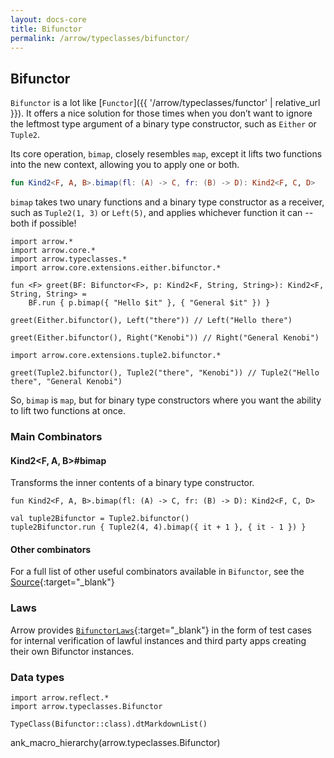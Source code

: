 ```yaml
---
layout: docs-core
title: Bifunctor
permalink: /arrow/typeclasses/bifunctor/
---
```


## Bifunctor




`Bifunctor` is a lot like [`Functor`]({{ '/arrow/typeclasses/functor' | relative_url }}). It offers a nice solution for those times when you don’t want to ignore the leftmost type argument of a binary type constructor, such as `Either` or `Tuple2`.

Its core operation, `bimap`, closely resembles `map`, except it lifts two functions into the new context, allowing you to apply one or both.

```kotlin
fun Kind2<F, A, B>.bimap(fl: (A) -> C, fr: (B) -> D): Kind2<F, C, D>
```

`bimap` takes two unary functions and a binary type constructor as a receiver, such as `Tuple2(1, 3)` or `Left(5)`, and applies whichever function it can -- both if possible!

```kotlin:ank
import arrow.*
import arrow.core.*
import arrow.typeclasses.*
import arrow.core.extensions.either.bifunctor.*

fun <F> greet(BF: Bifunctor<F>, p: Kind2<F, String, String>): Kind2<F, String, String> =
    BF.run { p.bimap({ "Hello $it" }, { "General $it" }) }

greet(Either.bifunctor(), Left("there")) // Left("Hello there")    
```

```kotlin:ank
greet(Either.bifunctor(), Right("Kenobi")) // Right("General Kenobi")
```

```kotlin:ank
import arrow.core.extensions.tuple2.bifunctor.*

greet(Tuple2.bifunctor(), Tuple2("there", "Kenobi")) // Tuple2("Hello there", "General Kenobi")
```

So, `bimap` is `map`, but for binary type constructors where you want the ability to lift two functions at once.

### Main Combinators

#### Kind2<F, A, B>#bimap

Transforms the inner contents of a binary type constructor.

`fun Kind2<F, A, B>.bimap(fl: (A) -> C, fr: (B) -> D): Kind2<F, C, D>`

```kotlin:ank
val tuple2Bifunctor = Tuple2.bifunctor()
tuple2Bifunctor.run { Tuple2(4, 4).bimap({ it + 1 }, { it - 1 }) }
```

#### Other combinators

For a full list of other useful combinators available in `Bifunctor`, see the [Source][bifunctor_source]{:target="_blank"}

### Laws

Arrow provides [`BifunctorLaws`][bifunctor_laws_source]{:target="_blank"} in the form of test cases for internal verification of lawful instances and third party apps creating their own Bifunctor instances.

### Data types

```kotlin:ank:replace
import arrow.reflect.*
import arrow.typeclasses.Bifunctor

TypeClass(Bifunctor::class).dtMarkdownList()
```

ank_macro_hierarchy(arrow.typeclasses.Bifunctor)

[bifunctor_source]: https://github.com/arrow-kt/arrow-core/blob/master/arrow-core/arrow-core-data/src/main/kotlin/arrow/typeclasses/Bifunctor.kt
[bifunctor_laws_source]: https://github.com/arrow-kt/arrow-core/blob/master/arrow-core/arrow-test/src/main/kotlin/arrow/test/laws/BifunctorLaws.kt
